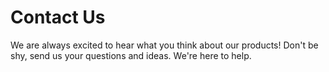 # Contact Us

We are always excited to hear what you think about our products! Don't be shy, send us your questions and ideas. We're here to help.